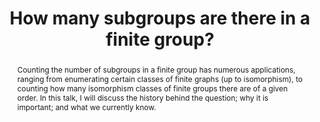 ---
surname: Tracey
speaker: Gareth Tracey
institution: University of Warwick
website: https://sites.google.com/view/gareth-tracey/home
title: "How many subgroups are there in a finite group?"
abstract: "Counting the number of subgroups in a finite group has numerous applications, ranging from enumerating certain classes of finite graphs (up to isomorphism), to counting how many isomorphism classes of finite groups there are of a given order. In this talk, I will discuss the history behind the question; why it is important; and what we currently know."
---